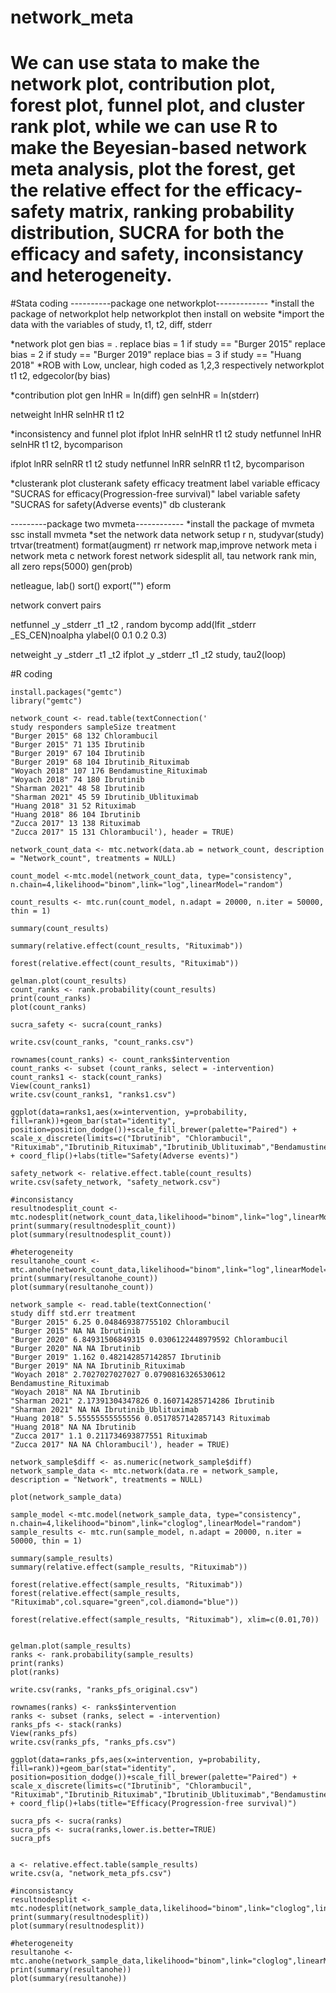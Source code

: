 # network_meta
# We can use stata to make the network plot, contribution plot, forest plot, funnel plot, and cluster rank plot, while we can use R to make the Beyesian-based network meta analysis, plot the forest, get the relative effect for the efficacy-safety matrix, ranking probability distribution, SUCRA for both the efficacy and safety, inconsistancy and heterogeneity. 


#Stata coding
----------package one networkplot-------------
*install the package of networkplot
help networkplot   then install on website
*import the data with the variables of study, t1, t2, diff, stderr

*network plot
gen bias = .
replace bias = 1 if study == "Burger 2015"
replace bias = 2 if study == "Burger 2019"
replace bias = 3 if study == "Huang 2018"
*ROB with Low, unclear, high coded as 1,2,3 respectively
networkplot t1 t2, edgecolor(by bias)

*contribution plot
gen lnHR = ln(diff)
gen selnHR = ln(stderr)

netweight lnHR selnHR t1 t2

*inconsistency and funnel plot
ifplot lnHR selnHR t1 t2 study
netfunnel lnHR selnHR t1 t2, bycomparison

ifplot lnRR selnRR t1 t2 study
netfunnel lnRR selnRR t1 t2, bycomparison

*clusterank plot
clusterank safety efficacy treatment
label variable efficacy "SUCRAS for efficacy(Progression-free survival)"
label variable safety "SUCRAS for safety(Adverse events)"
db clusterank


---------package two mvmeta------------
*install the package of mvmeta
ssc install mvmeta
*set the network data
network setup r n, studyvar(study) trtvar(treatment) format(augment) rr
network map,improve
network meta i
network meta c
network forest
network sidesplit all, tau
network rank min, all zero reps(5000) gen(prob)

netleague, lab() sort() export("") eform

network convert pairs

netfunnel _y _stderr _t1 _t2 , random bycomp add(lfit _stderr _ES_CEN)noalpha ylabel(0 0.1 0.2 0.3)

netweight _y _stderr _t1 _t2
ifplot _y _stderr _t1 _t2 study, tau2(loop)




#R coding
```{r install the package of gemtc}
install.packages("gemtc")
library("gemtc")
```
```{r network analysis for count data}
network_count <- read.table(textConnection('
study responders sampleSize treatment
"Burger 2015" 68 132 Chlorambucil
"Burger 2015" 71 135 Ibrutinib
"Burger 2019" 67 104 Ibrutinib
"Burger 2019" 68 104 Ibrutinib_Rituximab
"Woyach 2018" 107 176 Bendamustine_Rituximab
"Woyach 2018" 74 180 Ibrutinib
"Sharman 2021" 48 58 Ibrutinib
"Sharman 2021" 45 59 Ibrutinib_Ublituximab
"Huang 2018" 31 52 Rituximab
"Huang 2018" 86 104 Ibrutinib
"Zucca 2017" 13 138 Rituximab
"Zucca 2017" 15 131 Chlorambucil'), header = TRUE)

network_count_data <- mtc.network(data.ab = network_count, description = "Network_count", treatments = NULL)

count_model <-mtc.model(network_count_data, type="consistency", n.chain=4,likelihood="binom",link="log",linearModel="random")

count_results <- mtc.run(count_model, n.adapt = 20000, n.iter = 50000, thin = 1)

summary(count_results)

summary(relative.effect(count_results, "Rituximab"))

forest(relative.effect(count_results, "Rituximab"))

gelman.plot(count_results)
count_ranks <- rank.probability(count_results)
print(count_ranks)
plot(count_ranks)

sucra_safety <- sucra(count_ranks)

write.csv(count_ranks, "count_ranks.csv")

rownames(count_ranks) <- count_ranks$intervention
count_ranks <- subset (count_ranks, select = -intervention)
count_ranks1 <- stack(count_ranks)
View(count_ranks1)
write.csv(count_ranks1, "ranks1.csv")

ggplot(data=ranks1,aes(x=intervention, y=probability, fill=rank))+geom_bar(stat="identity", position=position_dodge())+scale_fill_brewer(palette="Paired") + scale_x_discrete(limits=c("Ibrutinib", "Chlorambucil", "Rituximab","Ibrutinib_Rituximab","Ibrutinib_Ublituximab","Bendamustine_Rituximab")) + coord_flip()+labs(title="Safety(Adverse events)")

safety_network <- relative.effect.table(count_results)
write.csv(safety_network, "safety_network.csv")

#inconsistancy
resultnodesplit_count <- mtc.nodesplit(network_count_data,likelihood="binom",link="log",linearModel="random")
print(summary(resultnodesplit_count))
plot(summary(resultnodesplit_count))

#heterogeneity
resultanohe_count <- mtc.anohe(network_count_data,likelihood="binom",link="log",linearModel="random")
print(summary(resultanohe_count))
plot(summary(resultanohe_count))
```

```{r network analysis for survival data}
network_sample <- read.table(textConnection('
study diff std.err treatment
"Burger 2015" 6.25 0.048469387755102 Chlorambucil
"Burger 2015" NA NA Ibrutinib
"Burger 2020" 6.84931506849315 0.0306122448979592 Chlorambucil
"Burger 2020" NA NA Ibrutinib
"Burger 2019" 1.162 0.482142857142857 Ibrutinib
"Burger 2019" NA NA Ibrutinib_Rituximab
"Woyach 2018" 2.7027027027027 0.0790816326530612 Bendamustine_Rituximab
"Woyach 2018" NA NA Ibrutinib
"Sharman 2021" 2.17391304347826 0.160714285714286 Ibrutinib
"Sharman 2021" NA NA Ibrutinib_Ublituximab
"Huang 2018" 5.55555555555556 0.0517857142857143 Rituximab
"Huang 2018" NA NA Ibrutinib
"Zucca 2017" 1.1 0.211734693877551 Rituximab
"Zucca 2017" NA NA Chlorambucil'), header = TRUE)

network_sample$diff <- as.numeric(network_sample$diff)
network_sample_data <- mtc.network(data.re = network_sample, description = "Network", treatments = NULL)

plot(network_sample_data)

sample_model <-mtc.model(network_sample_data, type="consistency", n.chain=4,likelihood="binom",link="cloglog",linearModel="random")
sample_results <- mtc.run(sample_model, n.adapt = 20000, n.iter = 50000, thin = 1)

summary(sample_results)
summary(relative.effect(sample_results, "Rituximab"))

forest(relative.effect(sample_results, "Rituximab"))
forest(relative.effect(sample_results, "Rituximab",col.square="green",col.diamond="blue"))

forest(relative.effect(sample_results, "Rituximab"), xlim=c(0.01,70))


gelman.plot(sample_results)
ranks <- rank.probability(sample_results)
print(ranks)
plot(ranks)

write.csv(ranks, "ranks_pfs_original.csv")

rownames(ranks) <- ranks$intervention
ranks <- subset (ranks, select = -intervention)
ranks_pfs <- stack(ranks)
View(ranks_pfs)
write.csv(ranks_pfs, "ranks_pfs.csv")

ggplot(data=ranks_pfs,aes(x=intervention, y=probability, fill=rank))+geom_bar(stat="identity", position=position_dodge())+scale_fill_brewer(palette="Paired") + scale_x_discrete(limits=c("Ibrutinib", "Chlorambucil", "Rituximab","Ibrutinib_Rituximab","Ibrutinib_Ublituximab","Bendamustine_Rituximab")) + coord_flip()+labs(title="Efficacy(Progression-free survival)")

sucra_pfs <- sucra(ranks)
sucra_pfs <- sucra(ranks,lower.is.better=TRUE)
sucra_pfs


a <- relative.effect.table(sample_results)
write.csv(a, "network_meta_pfs.csv")

#inconsistancy
resultnodesplit <- mtc.nodesplit(network_sample_data,likelihood="binom",link="cloglog",linearModel="random")
print(summary(resultnodesplit))
plot(summary(resultnodesplit))

#heterogeneity
resultanohe <- mtc.anohe(network_sample_data,likelihood="binom",link="cloglog",linearModel="random")
print(summary(resultanohe))
plot(summary(resultanohe))
```




